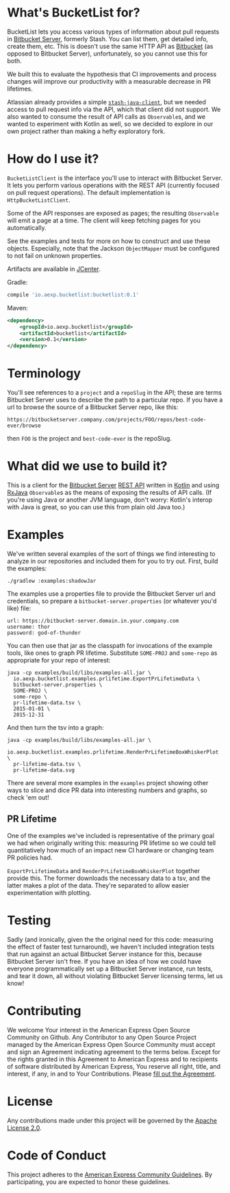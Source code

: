 # What's BucketList for?

BucketList lets you access various types of information about pull requests in [Bitbucket Server](https://www.atlassian.com/software/bitbucket), formerly Stash. You can list them, get detailed info, create them, etc. This is doesn't use the same HTTP API as [Bitbucket](https://www.bitbucket.org) (as opposed to Bitbucket Server), unfortunately, so you cannot use this for both.

We built this to evaluate the hypothesis that CI improvements and process changes will improve our productivity with a measurable decrease in PR lifetimes.

Atlassian already provides a simple [`stash-java-client`](https://bitbucket.org/atlassianlabs/stash-java-client/overview), but we needed access to pull request info via the API, which that client did not support. We also wanted to consume the result of API calls as `Observable`s, and we wanted to experiment with Kotlin as well, so we decided to explore in our own project rather than making a hefty exploratory fork.

# How do I use it?

`BucketListClient` is the interface you'll use to interact with Bitbucket Server. It lets you perform various operations with the REST API (currently focused on pull request operations). The default implementation is `HttpBucketListClient`.

Some of the API responses are exposed as pages; the resulting `Observable` will emit a page at a time. The client will keep fetching pages for you automatically.

See the examples and tests for more on how to construct and use these objects. Especially, note that the Jackson `ObjectMapper` must be configured to not fail on unknown properties.

Artifacts are available in [JCenter](https://bintray.com/bintray/jcenter).

Gradle:

```groovy
compile 'io.aexp.bucketlist:bucketlist:0.1'
```

Maven:

```xml
<dependency>
    <groupId>io.aexp.bucketlist</groupId>
    <artifactId>bucketlist</artifactId>
    <version>0.1</version>
</dependency>
```

# Terminology

You'll see references to a `project` and a `repoSlug` in the API; these are terms Bitbucket Server uses to describe the path to a particular repo. If you have a url to browse the source of a Bitbucket Server repo, like this:

```
https://bitbucketserver.company.com/projects/FOO/repos/best-code-ever/browse
```

then `FOO` is the project and `best-code-ever` is the repoSlug.

# What did we use to build it?

This is a client for the [Bitbucket Server](https://www.atlassian.com/software/bitbucket) [REST API](https://developer.atlassian.com/stash/docs/latest/reference/rest-api.html) written in [Kotlin](http://kotlinlang.org/) and using [RxJava](https://github.com/ReactiveX/RxJava) `Observable`s as the means of exposing the results of API calls. (If you're using Java or another JVM language, don't worry: Kotlin's interop with Java is great, so you can use this from plain old Java too.)

# Examples

We've written several examples of the sort of things we find interesting to analyze in our repositories and included them for you to try out. First, build the examples:

```
./gradlew :examples:shadowJar
```

The examples use a properties file to provide the Bitbucket Server url and credentials, so prepare a `bitbucket-server.properties` (or whatever you'd like) file:

```
url: https://bitbucket-server.domain.in.your.company.com
username: thor
password: god-of-thunder
```

You can then use that jar as the classpath for invocations of the example tools, like ones to graph PR lifetime. Substitute `SOME-PROJ` and `some-repo` as appropriate for your repo of interest:

```
java -cp examples/build/libs/examples-all.jar \
  io.aexp.bucketlist.examples.prlifetime.ExportPrLifetimeData \
  bitbucket-server.properties \
  SOME-PROJ \
  some-repo \
  pr-lifetime-data.tsv \
  2015-01-01 \
  2015-12-31
```

And then turn the tsv into a graph:

```
java -cp examples/build/libs/examples-all.jar \
  io.aexp.bucketlist.examples.prlifetime.RenderPrLifetimeBoxWhiskerPlot \
  pr-lifetime-data.tsv \
  pr-lifetime-data.svg
```

There are several more examples in the `examples` project showing other ways to slice and dice PR data into interesting numbers and graphs, so check 'em out!

## PR Lifetime

One of the examples we've included is representative of the primary goal we had when originally writing this: measuring PR lifetime so we could tell quantitatively how much of an impact new CI hardware or changing team PR policies had.

`ExportPrLifetimeData`  and `RenderPrLifetimeBoxWhiskerPlot` together provide this. The former downloads the necessary data to a tsv, and the latter makes a plot of the data. They're separated to allow easier experimentation with plotting.

# Testing

Sadly (and ironically, given the the original need for this code: measuring the effect of faster test turnaround), we haven't included integration tests that run against an actual Bitbucket Server instance for this, because Bitbucket Server isn't free. If you have an idea of how we could have everyone programmatically set up a Bitbucket Server instance, run tests, and tear it down, all without violating Bitbucket Server licensing terms, let us know!

# Contributing

We welcome Your interest in the American Express Open Source Community on Github. Any Contributor to any Open Source Project managed by the American Express Open Source Community must accept and sign an Agreement indicating agreement to the terms below. Except for the rights granted in this Agreement to American Express and to recipients of software distributed by American Express, You reserve all right, title, and interest, if any, in and to Your Contributions. Please [fill out the Agreement](http://goo.gl/forms/mIHWH1Dcuy).

# License

Any contributions made under this project will be governed by the [Apache License 2.0](https://github.com/americanexpress/bucketlist/blob/master/LICENSE.txt).

# Code of Conduct

This project adheres to the [American Express Community Guidelines](https://github.com/americanexpress/bucketlist/wiki/Code-of-Conduct).
By participating, you are expected to honor these guidelines.

